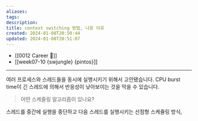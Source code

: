 ```yaml
---
aliases: 
tags: 
description:
title: context switching 방법, 나온 이유
created: 2024-01-08T20:50:44
updated: 2024-01-08T20:51:07
---
```


- [[0012 Career 💼]]
- [[week07-10 {swjungle} {pintos}]]
---
여러 프로세스와 스레드들을 동시에 실행시키기 위해서 고안됐습니다. CPU burst time이 긴 스레드에 의해서 반응성이 낮아보이는 것을 막을 수 있습니다.

> 어떤 스케줄링 알고리즘이 있나요?

스레드를 중간에 실행을 중단하고 다음 스레드를 실행시키는 선점형 스케쥴링 방식, 